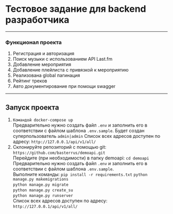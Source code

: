 # Тестовое задание для backend разработчика
___
### Функционал проекта

1. Регистрация и авторизация 
2. Поиск музыки с использованием API Last.fm
3. Добавление мероприятия
4. Добавление плейлиста с привязкой к мероприятию
5. Реализована global пагинация
6. Рейтинг треков
7. Авто документирование при помощи swagger

___
## Запуск проекта
1. `Командой docker-compose up`   
Предварительно нужно создать файл `.env` и заполнить его в соответствии
с файлом шаблона `.env.sample`. Будет создан суперпользователь `admin|admin`
Список всех адресов доступен по адресу: `http://127.0.0.1/api/v1/all/`
2. Склонируйте репозиторий с помощью git: `https://github.com/basterrus/demoapi.git`         
   Перейдите (при необходимости) в папку demoapi: `cd demoapi`
   Предварительно нужно создать файл `.env` и заполнить его в соответствии с файлом шаблона `.env.sample`.   
   Выполните команды:
     `pip install -r requirements.txt`
     `python manage.py makemigrations`               
     `python manage.py migrate`           
     `python manage.py create_su`                        
     `python manage.py runserver`         
   Список всех адресов доступен по адресу: `http://127.0.0.1/api/v1/all/`